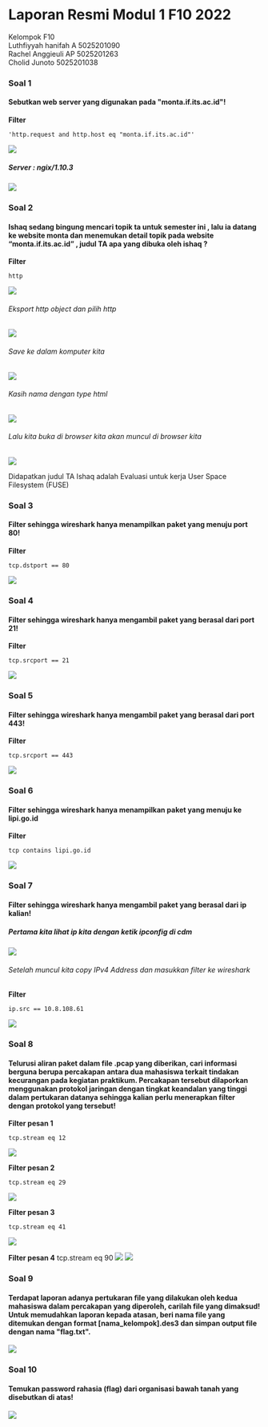 # Laporan Resmi Modul 1 F10 2022

Kelompok F10 <br/>
Luthfiyyah hanifah A	  5025201090 <br/>
Rachel Anggieuli AP	  5025201263 <br/>
Cholid Junoto	        5025201038 <br/>

### Soal 1
#### Sebutkan web server yang digunakan pada "monta.if.its.ac.id"!
**Filter**

    'http.request and http.host eq "monta.if.its.ac.id"'
![](images/1.png)

##### Server : ngix/1.10.3
![](images/1_2.png)

### Soal 2
#### Ishaq sedang bingung mencari topik ta untuk semester ini , lalu ia datang ke website monta dan menemukan detail topik pada website “monta.if.its.ac.id” , judul TA apa yang dibuka oleh ishaq ?
**Filter**

    http
![](images/2.png)

###### Eksport http object dan pilih http
![](images/2_2.png)
###### Save ke dalam komputer kita
![](images/2_3.png)
######  Kasih nama dengan type html
![](images/2_4.png)
###### Lalu kita buka di browser kita akan muncul di browser kita
![](images/2_5.png)

Didapatkan judul TA Ishaq adalah Evaluasi untuk kerja User Space Filesystem (FUSE)

### Soal 3
#### Filter sehingga wireshark hanya menampilkan paket yang menuju port 80!
**Filter**

    tcp.dstport == 80
![](images/3.png)

### Soal 4
#### Filter sehingga wireshark hanya mengambil paket yang berasal dari port 21!
**Filter** 

    tcp.srcport == 21
![](images/4.png)

### Soal 5
#### Filter sehingga wireshark hanya mengambil paket yang berasal dari port 443!
**Filter**

    tcp.srcport == 443
![](images/5.png)

### Soal 6
#### Filter sehingga wireshark hanya menampilkan paket yang menuju ke lipi.go.id
**Filter**

    tcp contains lipi.go.id
![](images/6.png)

### Soal 7
#### Filter sehingga wireshark hanya mengambil paket yang berasal dari ip kalian!

##### Pertama kita lihat ip kita dengan ketik ipconfig di cdm
![](images/7.png)
###### Setelah muncul kita copy IPv4 Address dan masukkan filter ke wireshark
**Filter**

    ip.src == 10.8.108.61
![](images/7_2.png)

### Soal 8
#### Telurusi aliran paket dalam file .pcap yang diberikan, cari informasi berguna berupa percakapan antara dua mahasiswa terkait tindakan kecurangan pada kegiatan praktikum. Percakapan tersebut dilaporkan menggunakan protokol jaringan dengan tingkat keandalan yang tinggi dalam pertukaran datanya sehingga kalian perlu menerapkan filter dengan protokol yang tersebut!
**Filter pesan 1**

    tcp.stream eq 12
![](images/8.png)

**Filter pesan 2**

    tcp.stream eq 29
![](images/8_2.png)

**Filter pesan 3**

    tcp.stream eq 41
![](images/8_3.png)

**Filter pesan 4**
    tcp.stream eq 90
![](images/8_4.png)
![](images/8_5.png)

### Soal 9
#### Terdapat laporan adanya pertukaran file yang dilakukan oleh kedua mahasiswa dalam percakapan yang diperoleh, carilah file yang dimaksud! Untuk memudahkan laporan kepada atasan, beri nama file yang ditemukan dengan format [nama_kelompok].des3 dan simpan output file dengan nama "flag.txt".
![](images/9.png)

### Soal 10
#### Temukan password rahasia (flag) dari organisasi bawah tanah yang disebutkan di atas!
![](images/10.png)
